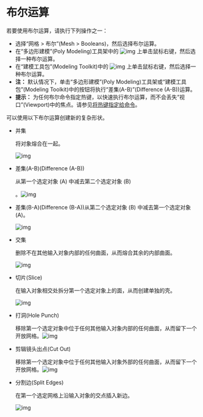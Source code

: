 # 布尔运算

若要使用布尔运算，请执行下列操作之一：

- 选择“网格 > 布尔”(Mesh > Booleans)，然后选择布尔运算。
- 在“多边形建模”(Poly Modeling)工具架中的 ![img](./assets/GUID-536D4B4A-05B5-4740-A827-CA34BA0E6D2F.png) 上单击鼠标右键，然后选择一种布尔运算。
- 在“建模工具包”(Modeling Toolkit)中的 ![img](./assets/GUID-5B1DA63B-0DF2-4962-9FEC-BE49C7ED41BC.png) 上单击鼠标右键，然后选择一种布尔运算。
- **注：** 默认情况下，单击“多边形建模”(Poly Modeling)工具架或“建模工具包”(Modeling Toolkit)中的按钮将执行“差集(A-B)”(Difference (A-B))运算。
- **提示：** 为任何布尔命令指定热键，以快速执行布尔运算，而不会丢失“视口”(Viewport)中的焦点。请参见[将热键指定给命令](https://help.autodesk.com/view/MAYAUL/2025/CHS/?guid=GUID-92F8EBD9-A658-4A1E-9D85-571B5B809F52)。

可以使用以下布尔运算创建新的复杂形状。

- 并集

  将对象熔合在一起。

  ![img](./assets/GUID-C3287563-7313-4B3C-9F5F-6475FB2367F3.gif)

- 差集(A-B)(Difference (A-B))

  从第一个选定对象 (A) 中减去第二个选定对象 (B)

  。![img](./assets/GUID-6C10F6F7-3CC7-4952-B00A-65D8C4C710F3.gif)

- 差集(B-A)(Difference (B-A))从第二个选定对象 (B) 中减去第一个选定对象 (A)。

  ![img](./assets/GUID-505A5C41-462C-4031-9D9A-2F3008765B8B.gif)

- 交集

  删除不在其他输入对象内部的任何曲面，从而熔合其余的内部曲面。

  ![img](./assets/GUID-99B09DB6-6E4A-46B8-BCAE-C9A28A70ABBC.gif)

- 切片(Slice)

  在输入对象相交处拆分第一个选定对象上的面，从而创建单独的壳。

  ![img](./assets/GUID-15A8E678-BAE4-4D46-AFB8-513051F85A11.gif)

- 打洞(Hole Punch)

  移除第一个选定对象中位于任何其他输入对象内部的任何曲面，从而留下一个开放网格。![img](./assets/GUID-6BF981E9-D8D3-4453-AE72-8E37CF9F7112.gif)

- 剪辑镜头出点(Cut Out)

  移除第一个选定对象中位于任何其他输入对象外部的任何曲面，从而留下一个开放网格。![img](./assets/GUID-FB455576-2F3C-4929-879E-D9A9A66FEC68.gif)

- 分割边(Split Edges)

  在第一个选定网格上沿输入对象的交点插入新边。

  ![img](./assets/GUID-F679FB5B-B3B6-4A14-A642-9AF3682E72C5.gif)